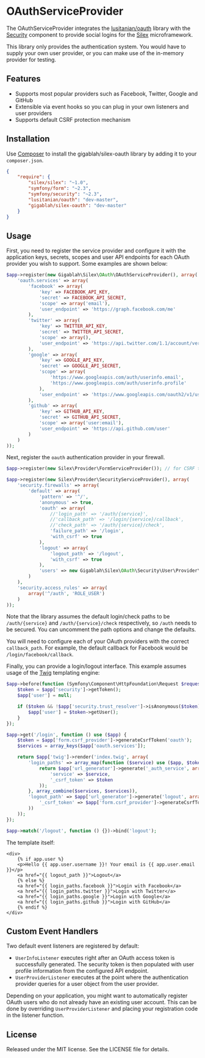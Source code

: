 OAuthServiceProvider
====================

The OAuthServiceProvider integrates the [lusitanian/oauth][1] library with the [Security][2] component to provide social logins for the [Silex][3] microframework.

This library only provides the authentication system. You would have to supply your own user provider, or you can make use of the in-memory provider for testing.

Features
--------

* Supports most popular providers such as Facebook, Twitter, Google and GitHub
* Extensible via event hooks so you can plug in your own listeners and user providers
* Supports default CSRF protection mechanism

Installation
------------

Use [Composer][4] to install the gigablah/silex-oauth library by adding it to your `composer.json`.

```json
{
    "require": {
        "silex/silex": "~1.0",
        "symfony/form": "~2.3",
        "symfony/security": "~2.3",
        "lusitanian/oauth": "dev-master",
        "gigablah/silex-oauth": "dev-master"
    }
}
```

Usage
-----

First, you need to register the service provider and configure it with the application keys, secrets, scopes and user API endpoints for each OAuth provider you wish to support. Some examples are shown below:

```php
$app->register(new Gigablah\Silex\OAuth\OAuthServiceProvider(), array(
    'oauth.services' => array(
        'facebook' => array(
            'key' => FACEBOOK_API_KEY,
            'secret' => FACEBOOK_API_SECRET,
            'scope' => array('email'),
            'user_endpoint' => 'https://graph.facebook.com/me'
        ),
        'twitter' => array(
            'key' => TWITTER_API_KEY,
            'secret' => TWITTER_API_SECRET,
            'scope' => array(),
            'user_endpoint' => 'https://api.twitter.com/1.1/account/verify_credentials.json'
        ),
        'google' => array(
            'key' => GOOGLE_API_KEY,
            'secret' => GOOGLE_API_SECRET,
            'scope' => array(
                'https://www.googleapis.com/auth/userinfo.email',
                'https://www.googleapis.com/auth/userinfo.profile'
            ),
            'user_endpoint' => 'https://www.googleapis.com/oauth2/v1/userinfo'
        ),
        'github' => array(
            'key' => GITHUB_API_KEY,
            'secret' => GITHUB_API_SECRET,
            'scope' => array('user:email'),
            'user_endpoint' => 'https://api.github.com/user'
        )
    )
));
```

Next, register the `oauth` authentication provider in your firewall.

```php
$app->register(new Silex\Provider\FormServiceProvider()); // for CSRF tokens

$app->register(new Silex\Provider\SecurityServiceProvider(), array(
    'security.firewalls' => array(
        'default' => array(
            'pattern' => '^/',
            'anonymous' => true,
            'oauth' => array(
                //'login_path' => '/auth/{service}',
                //'callback_path' => '/login/{service}/callback',
                //'check_path' => '/auth/{service}/check',
                'failure_path' => '/login',
                'with_csrf' => true
            ),
            'logout' => array(
                'logout_path' => '/logout',
                'with_csrf' => true
            ),
            'users' => new Gigablah\Silex\OAuth\Security\User\Provider\OAuthInMemoryUserProvider()
        )
    ),
    'security.access_rules' => array(
        array('^/auth', 'ROLE_USER')
    )
));
```

Note that the library assumes the default login/check paths to be `/auth/{service}` and `/auth/{service}/check` respectively, so `/auth` needs to be secured. You can uncomment the path options and change the defaults.

You will need to configure each of your OAuth providers with the correct `callback_path`. For example, the default callback for Facebook would be `/login/facebook/callback`.

Finally, you can provide a login/logout interface. This example assumes usage of the [Twig][5] templating engine:

```php
$app->before(function (Symfony\Component\HttpFoundation\Request $request) use ($app) {
    $token = $app['security']->getToken();
    $app['user'] = null;

    if ($token && !$app['security.trust_resolver']->isAnonymous($token)) {
        $app['user'] = $token->getUser();
    }
});

$app->get('/login', function () use ($app) {
    $token = $app['form.csrf_provider']->generateCsrfToken('oauth');
    $services = array_keys($app['oauth.services']);

    return $app['twig']->render('index.twig', array(
        'login_paths' => array_map(function ($service) use ($app, $token) {
            return $app['url_generator']->generate('_auth_service', array(
                'service' => $service,
                '_csrf_token' => $token
            ));
        }, array_combine($services, $services)),
        'logout_path' => $app['url_generator']->generate('logout', array(
            '_csrf_token' => $app['form.csrf_provider']->generateCsrfToken('logout')
        ))
    ));
});

$app->match('/logout', function () {})->bind('logout');
```

The template itself:

```
<div>
    {% if app.user %}
    <p>Hello {{ app.user.username }}! Your email is {{ app.user.email }}</p>
    <a href="{{ logout_path }}">Logout</a>
    {% else %}
    <a href="{{ login_paths.facebook }}">Login with Facebook</a>
    <a href="{{ login_paths.twitter }}">Login with Twitter</a>
    <a href="{{ login_paths.google }}">Login with Google</a>
    <a href="{{ login_paths.github }}">Login with GitHub</a>
    {% endif %}
</div>
```

Custom Event Handlers
---------------------

Two default event listeners are registered by default:

* `UserInfoListener` executes right after an OAuth access token is successfully generated. The security token is then populated with user profile information from the configured API endpoint.
* `UserProviderListener` executes at the point where the authentication provider queries for a user object from the user provider.

Depending on your application, you might want to automatically register OAuth users who do not already have an existing user account. This can be done by overriding `UserProviderListener` and placing your registration code in the listener function.

License
-------

Released under the MIT license. See the LICENSE file for details.

[1]: https://github.com/Lusitanian/PHPoAuthLib
[2]: http://silex.sensiolabs.org/doc/providers/security.html 
[3]: http://silex.sensiolabs.org
[4]: http://getcomposer.org
[5]: http://twig.sensiolabs.org/

